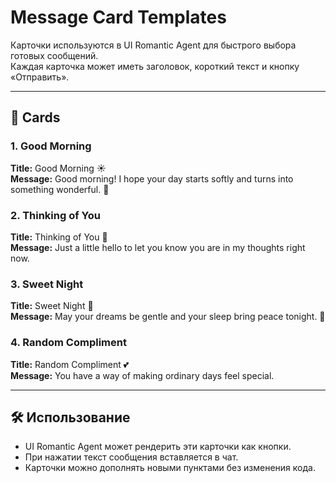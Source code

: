 # Message Card Templates

Карточки используются в UI Romantic Agent для быстрого выбора готовых сообщений.  
Каждая карточка может иметь заголовок, короткий текст и кнопку «Отправить».

---

## 💌 Cards

### 1. Good Morning
**Title:** Good Morning ☀️  
**Message:** Good morning! I hope your day starts softly and turns into something wonderful. 💛

### 2. Thinking of You
**Title:** Thinking of You 🌸  
**Message:** Just a little hello to let you know you are in my thoughts right now.

### 3. Sweet Night
**Title:** Sweet Night 🌙  
**Message:** May your dreams be gentle and your sleep bring peace tonight. 🌌

### 4. Random Compliment
**Title:** Random Compliment 💕  
**Message:** You have a way of making ordinary days feel special.

---

## 🛠️ Использование
- UI Romantic Agent может рендерить эти карточки как кнопки.
- При нажатии текст сообщения вставляется в чат.
- Карточки можно дополнять новыми пунктами без изменения кода.